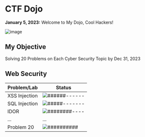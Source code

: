 # CTF Dojo
**January 5, 2023:** Welcome to My Dojo, Cool Hackers!

![image](https://github.com/PranjalBasak/Documentation/assets/66166653/2b53b7c6-02e5-4b81-bd0d-b52b8aab9e73)

## My Objective
Solving 20 Problems on Each Cyber Security Topic by Dec 31, 2023


## Web Security

| Problem/Lab | Status |
|-------------|--------|
| XSS Injection   | ![######------](https://progress-bar.dev/0/?title=Null&color=4CAF50) |
| SQL Injection  | ![#####-------](https://progress-bar.dev/0/?title=Null&color=4CAF50) |
| IDOR   | ![########----](https://progress-bar.dev/0/?title=Null&color=4CAF50) |
| ...         | ...    |
| Problem 20  | ![##########](https://progress-bar.dev/100/?title=completed&color=4CAF50) |

